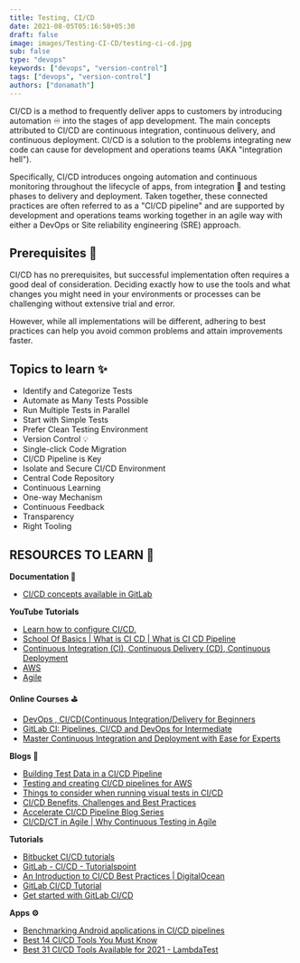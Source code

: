 ```yaml
---
title: Testing, CI/CD
date: 2021-08-05T05:16:58+05:30
draft: false
image: images/Testing-CI-CD/testing-ci-cd.jpg
sub: false
type: "devops"
keywords: ["devops", "version-control"]
tags: ["devops", "version-control"]
authors: ["donamath"]
---
```


CI/CD is a method to frequently deliver apps to customers by introducing automation ♾️ into the stages of app development. The main concepts attributed to CI/CD are continuous integration, continuous delivery, and continuous deployment. CI/CD is a solution to the problems integrating new code can cause for development and operations teams (AKA "integration hell").

Specifically, CI/CD introduces ongoing automation and continuous monitoring throughout the lifecycle of apps, from integration 🧰 and testing phases to delivery and deployment. Taken together, these connected practices are often referred to as a "CI/CD pipeline" and are supported by development and operations teams working together in an agile way with either a DevOps or Site reliability engineering (SRE) approach.

## Prerequisites 💎

CI/CD has no prerequisites, but successful implementation often requires a good deal of consideration. Deciding exactly how to use the tools and what changes you might need in your environments or processes can be challenging without extensive trial and error.

However, while all implementations will be different, adhering to best practices can help you avoid common problems and attain improvements faster.

## Topics to learn ✨

- Identify and Categorize Tests
- Automate as Many Tests Possible
- Run Multiple Tests in Parallel
- Start with Simple Tests
- Prefer Clean Testing Environment
- Version Control 💡
- Single-click Code Migration
- CI/CD Pipeline is Key
- Isolate and Secure CI/CD Environment
- Central Code Repository
- Continuous Learning
- One-way Mechanism
- Continuous Feedback
- Transparency
- Right Tooling

## RESOURCES TO LEARN 🌟

**Documentation 📜**

- [CI/CD concepts available in GitLab](https://docs.gitlab.com/ee/ci/introduction/)

**YouTube Tutorials**

- [Learn how to configure CI/CD.](https://www.youtube.com/embed/opdLqwz6tcE)
- [School Of Basics | What is CI CD | What is CI CD Pipeline](https://www.youtube.com/watch?v=k2aNsQKwyOo&t=295s)
- [Continuous Integration (CI), Continuous Delivery (CD), Continuous Deployment](https://www.youtube.com/watch?v=HjXTSbXG1k8)
- [AWS](https://www.youtube.com/watch?v=5y5rrh99S0s&t=0s)
- [Agile](https://www.youtube.com/watch?v=NpCEjtKAa20&t=0s)

**Online Courses ⛳**

- [DevOps , CI/CD(Continuous Integration/Delivery for Beginners](https://www.udemy.com/course/ci-cd-devops/)
- [GitLab CI: Pipelines, CI/CD and DevOps for Intermediate](https://www.udemy.com/course/gitlab-ci-pipelines-ci-cd-and-devops-for-beginners/)
- [Master Continuous Integration and Deployment with Ease for Experts](https://www.udemy.com/course/master-continuous-integration-and-deployment-with-ease/)

**Blogs 📝**

- [Building Test Data in a CI/CD Pipeline](https://www.iri.com/blog/test-data/building-test-data-in-cicd-pipeline/)
- [Testing and creating CI/CD pipelines for AWS](https://aws.amazon.com/blogs/devops/testing-and-creating-ci-cd-pipelines-for-aws-step-functions-using-aws-codepipeline-and-aws-codebuild/)
- [Things to consider when running visual tests in CI/CD](https://devblogs.microsoft.com/devops/things-to-consider-when-running-visual-tests-in-ci-cd-pipelines-getting-started-part-1/)
- [CI/CD Benefits, Challenges and Best Practices](https://blog.testproject.io/2021/04/22/ci-cd-benefits-challenges-best-practices-for-your-team/)
- [Accelerate CI/CD Pipeline Blog Series](https://blog.trigent.com/accelerate-ci-cd-pipeline-with-continuous-testing-blog-series-part-1/)
- [CI/CD/CT in Agile | Why Continuous Testing in Agile](https://www.perfecto.io/blog/3-big-cs-agile-development-and-testing)

**Tutorials**

- [Bitbucket CI/CD tutorials](https://www.atlassian.com/continuous-delivery/tutorials)
- [GitLab - CI/CD - Tutorialspoint](https://www.tutorialspoint.com/gitlab/gitlab_ci_cd.htm)
- [An Introduction to CI/CD Best Practices | DigitalOcean](https://www.digitalocean.com/community/tutorials/an-introduction-to-ci-cd-best-practices)
- [GitLab CI/CD Tutorial ](https://www.youtube.com/watch?v=_FQkAKtlUsM)
- [Get started with GitLab CI/CD](https://docs.gitlab.com/ee/ci/quick_start/)

**Apps ⚙️**

- [Benchmarking Android applications in CI/CD pipelines](https://circleci.com/blog/benchmarking-android/)
- [Best 14 CI/CD Tools You Must Know](https://www.katalon.com/resources-center/blog/ci-cd-tools/)
- [Best 31 CI/CD Tools Available for 2021 - LambdaTest](https://www.lambdatest.com/blog/31-best-ci-cd-tools/)
